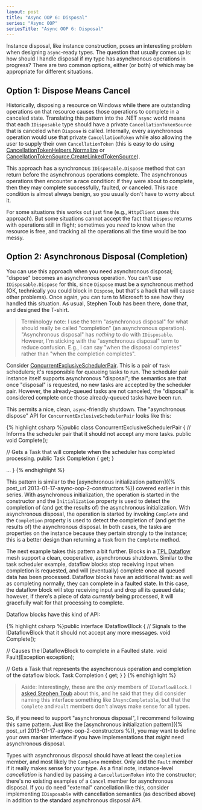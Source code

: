 ```yaml
---
layout: post
title: "Async OOP 6: Disposal"
series: "Async OOP"
seriesTitle: "Async OOP 6: Disposal"
---
```

Instance disposal, like instance construction, poses an interesting problem when designing `async`-ready types. The question that usually comes up is: how should I handle disposal if my type has asynchronous operations in progress? There are two common options, either (or both) of which may be appropriate for different situations.



## Option 1: Dispose Means Cancel

Historically, disposing a resource on Windows while there are outstanding operations on that resource causes those operations to complete in a canceled state. Translating this pattern into the .NET `async` world means that each `IDisposable` type should have a private `CancellationTokenSource` that is canceled when `Dispose` is called. Internally, every asynchronous operation would use that private `CancellationToken` while also allowing the user to supply their own `CancellationToken` (this is easy to do using [CancellationTokenHelpers.Normalize](http://nitoasyncex.codeplex.com/wikipage?title=CancellationTokenHelpers) or [CancellationTokenSource.CreateLinkedTokenSource](http://msdn.microsoft.com/en-us/library/dd642252.aspx)).



This approach has a synchronous `IDisposable.Dispose` method that can return before the asynchronous operations complete. The asynchronous operations then encounter a race condition: if they were about to complete, then they may complete successfully, faulted, _or_ canceled. This race condition is almost always benign, so you usually don't have to worry about it.



For some situations this works out just fine (e.g., `HttpClient` uses this approach). But some situations cannot accept the fact that `Dispose` returns with operations still in flight; sometimes you _need_ to know when the resource is free, and tracking all the operations all the time would be too messy.



## Option 2: Asynchronous Disposal (Completion)

You can use this approach when you need asynchronous disposal; "dispose" becomes an asynchronous operation. You can't use `IDisposable.Dispose` for this, since `Dispose` must be a synchronous method (OK, technically you could block in `Dispose`, but that's a hack that will cause other problems). Once again, you can turn to Microsoft to see how they handled this situation. As usual, Stephen Toub has been there, done that, and designed the T-shirt.



> Terminology note: I use the term "asynchronous disposal" for what should really be called "completion" (an asynchronous operation). "Asynchronous disposal" has _nothing_ to do with `IDisposable`. However, I'm sticking with the "asynchronous disposal" term to reduce confusion. E.g., I can say "when the disposal completes" rather than "when the completion completes".


Consider [ConcurrentExclusiveSchedulerPair](http://msdn.microsoft.com/en-us/library/hh194868.aspx). This is a pair of `Task` schedulers; it's responsible for queueing tasks to run. The scheduler pair instance itself supports asynchronous "disposal"; the semantics are that once "disposal" is requested, no new tasks are accepted by the scheduler pair. However, the already-queued tasks are not canceled; the "disposal" is considered complete once those already-queued tasks have been run.



This permits a nice, clean, `async`-friendly shutdown. The "asynchronous dispose" API for `ConcurrentExclusiveSchedulerPair` looks like this:



{% highlight csharp %}public class ConcurrentExclusiveSchedulerPair
{
  // Informs the scheduler pair that it should not accept any more tasks.
  public void Complete();

  // Gets a Task that will complete when the scheduler has completed processing.
  public Task Completion { get; }

  ...
}
{% endhighlight %}

This pattern is similar to the [asynchronous initialization pattern]({% post_url 2013-01-17-async-oop-2-constructors %}) covered earlier in this series. With asynchronous initialization, the operation is started in the constructor and the `Initialization` property is used to detect the completion of (and get the results of) the asynchronous initialization. With asynchronous disposal, the operation is started by invoking `Complete` and the `Completion` property is used to detect the completion of (and get the results of) the asynchronous disposal. In both cases, the tasks are properties on the instance because they pertain strongly to the instance; this is a better design than returning a `Task` from the `Complete` method.



The next example takes this pattern a bit further. Blocks in a [TPL Dataflow](http://msdn.microsoft.com/en-us/library/hh228603.aspx) mesh support a clean, cooperative, asynchronous shutdown. Similar to the task scheduler example, dataflow blocks stop receiving input when completion is requested, and will (eventually) complete once all queued data has been processed. Dataflow blocks have an additional twist: as well as completing normally, they can complete in a faulted state. In this case, the dataflow block will stop receiving input and drop all its queued data; however, if there's a piece of data _currently_ being processed, it will gracefully wait for that processing to complete.



Dataflow blocks have this kind of API:



{% highlight csharp %}public interface IDataflowBlock
{
  // Signals to the IDataflowBlock that it should not accept any more messages.
  void Complete();

  // Causes the IDataflowBlock to complete in a Faulted state.
  void Fault(Exception exception);

  // Gets a Task that represents the asynchronous operation and completion of the dataflow block.
  Task Completion { get; }
}
{% endhighlight %}

> Aside: Interestingly, these are the _only_ members of `IDataflowBlock`. I [asked Stephen Toub](http://social.msdn.microsoft.com/Forums/en-US/tpldataflow/thread/102885d5-67c0-4287-b5d0-98b8bb5420d8) about this, and he said that they did consider naming this interface something like `IAsyncCompletable`, but that the `Complete` and `Fault` members don't always make sense for all types.


So, if you need to support "asynchronous disposal", I recommend following this same pattern. Just like the [asynchronous initialization pattern]({% post_url 2013-01-17-async-oop-2-constructors %}), you may want to define your own marker interface if you have implementations that _might_ need asynchronous disposal.



Types with asynchronous disposal should have at least the `Completion` member, and most likely the `Complete` member. Only add the `Fault` member if it really makes sense for your type. As a final note, instance-level _cancellation_ is handled by passing a `CancellationToken` into the constructor; there's no existing examples of a `Cancel` member for asynchronous disposal. If you do need "external" cancellation like this, consider implementing `IDisposable` with cancellation semantics (as described above) in addition to the standard asynchronous disposal API.


